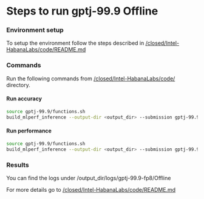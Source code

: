 # Steps to run gptj-99.9 Offline

### Environment setup 
To setup the environment follow the steps described in [/closed/Intel-HabanaLabs/code/README.md](../../../code/README.md)

### Commands
Run the following commands from [/closed/Intel-HabanaLabs/code/](../../../code/) directory.

#### Run accuracy
```bash
source gptj-99.9/functions.sh
build_mlperf_inference --output-dir <output_dir> --submission gptj-99.9-fp8_Offline --mode acc
```

#### Run performance
```bash
source gptj-99.9/functions.sh
build_mlperf_inference --output-dir <output_dir> --submission gptj-99.9-fp8_Offline --mode perf
```

### Results

You can find the logs under /output_dir/logs/gptj-99.9-fp8/Offline

For more details go to [/closed/Intel-HabanaLabs/code/README.md](../../../code/README.md)
